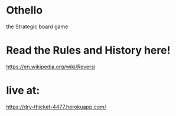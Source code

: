 # Othello
the Strategic board game

# Read the Rules and History here!
https://en.wikipedia.org/wiki/Reversi

# live at:
https://dry-thicket-4477.herokuapp.com/